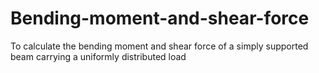 # Bending-moment-and-shear-force
To calculate the bending moment and shear force of a simply supported beam carrying a uniformly distributed load

